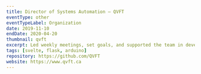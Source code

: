 ```yaml
---
title: Director of Systems Automation – QVFT
eventType: other
eventTypeLabel: Organization
date: 2019-11-10
endDate: 2020-04-20
thumbnail: qvft
excerpt: Led weekly meetings, set goals, and supported the team in developing a system to manage a vertical farm, optimizing for crop yield.
tags: [svelte, flask, arduino]
repository: https://github.com/QVFT
website: https://www.qvft.ca
---
```

